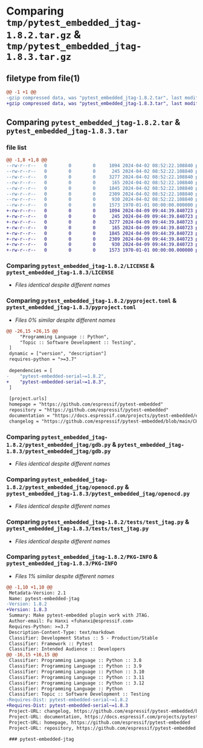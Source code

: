 # Comparing `tmp/pytest_embedded_jtag-1.8.2.tar.gz` & `tmp/pytest_embedded_jtag-1.8.3.tar.gz`

## filetype from file(1)

```diff
@@ -1 +1 @@
-gzip compressed data, was "pytest_embedded_jtag-1.8.2.tar", last modified: Fri Jan  1 00:00:00 2016, max compression
+gzip compressed data, was "pytest_embedded_jtag-1.8.3.tar", last modified: Fri Jan  1 00:00:00 2016, max compression
```

## Comparing `pytest_embedded_jtag-1.8.2.tar` & `pytest_embedded_jtag-1.8.3.tar`

### file list

```diff
@@ -1,8 +1,8 @@
--rw-r--r--   0        0        0     1094 2024-04-02 08:52:22.108840 pytest_embedded_jtag-1.8.2/LICENSE
--rw-r--r--   0        0        0      245 2024-04-02 08:52:22.108840 pytest_embedded_jtag-1.8.2/README.md
--rw-r--r--   0        0        0     3277 2024-04-02 08:52:22.108840 pytest_embedded_jtag-1.8.2/pyproject.toml
--rw-r--r--   0        0        0      165 2024-04-02 08:52:22.108840 pytest_embedded_jtag-1.8.2/pytest_embedded_jtag/__init__.py
--rw-r--r--   0        0        0     1845 2024-04-02 08:52:22.108840 pytest_embedded_jtag-1.8.2/pytest_embedded_jtag/gdb.py
--rw-r--r--   0        0        0     2309 2024-04-02 08:52:22.108840 pytest_embedded_jtag-1.8.2/pytest_embedded_jtag/openocd.py
--rw-r--r--   0        0        0      930 2024-04-02 08:52:22.108840 pytest_embedded_jtag-1.8.2/tests/test_jtag.py
--rw-r--r--   0        0        0     1573 1970-01-01 00:00:00.000000 pytest_embedded_jtag-1.8.2/PKG-INFO
+-rw-r--r--   0        0        0     1094 2024-04-09 09:44:39.840723 pytest_embedded_jtag-1.8.3/LICENSE
+-rw-r--r--   0        0        0      245 2024-04-09 09:44:39.840723 pytest_embedded_jtag-1.8.3/README.md
+-rw-r--r--   0        0        0     3277 2024-04-09 09:44:39.840723 pytest_embedded_jtag-1.8.3/pyproject.toml
+-rw-r--r--   0        0        0      165 2024-04-09 09:44:39.840723 pytest_embedded_jtag-1.8.3/pytest_embedded_jtag/__init__.py
+-rw-r--r--   0        0        0     1845 2024-04-09 09:44:39.840723 pytest_embedded_jtag-1.8.3/pytest_embedded_jtag/gdb.py
+-rw-r--r--   0        0        0     2309 2024-04-09 09:44:39.840723 pytest_embedded_jtag-1.8.3/pytest_embedded_jtag/openocd.py
+-rw-r--r--   0        0        0      930 2024-04-09 09:44:39.840723 pytest_embedded_jtag-1.8.3/tests/test_jtag.py
+-rw-r--r--   0        0        0     1573 1970-01-01 00:00:00.000000 pytest_embedded_jtag-1.8.3/PKG-INFO
```

### Comparing `pytest_embedded_jtag-1.8.2/LICENSE` & `pytest_embedded_jtag-1.8.3/LICENSE`

 * *Files identical despite different names*

### Comparing `pytest_embedded_jtag-1.8.2/pyproject.toml` & `pytest_embedded_jtag-1.8.3/pyproject.toml`

 * *Files 0% similar despite different names*

```diff
@@ -26,15 +26,15 @@
     "Programming Language :: Python",
     "Topic :: Software Development :: Testing",
 ]
 dynamic = ["version", "description"]
 requires-python = ">=3.7"
 
 dependencies = [
-    "pytest-embedded-serial~=1.8.2",
+    "pytest-embedded-serial~=1.8.3",
 ]
 
 [project.urls]
 homepage = "https://github.com/espressif/pytest-embedded"
 repository = "https://github.com/espressif/pytest-embedded"
 documentation = "https://docs.espressif.com/projects/pytest-embedded/en/latest/"
 changelog = "https://github.com/espressif/pytest-embedded/blob/main/CHANGELOG.md"
```

### Comparing `pytest_embedded_jtag-1.8.2/pytest_embedded_jtag/gdb.py` & `pytest_embedded_jtag-1.8.3/pytest_embedded_jtag/gdb.py`

 * *Files identical despite different names*

### Comparing `pytest_embedded_jtag-1.8.2/pytest_embedded_jtag/openocd.py` & `pytest_embedded_jtag-1.8.3/pytest_embedded_jtag/openocd.py`

 * *Files identical despite different names*

### Comparing `pytest_embedded_jtag-1.8.2/tests/test_jtag.py` & `pytest_embedded_jtag-1.8.3/tests/test_jtag.py`

 * *Files identical despite different names*

### Comparing `pytest_embedded_jtag-1.8.2/PKG-INFO` & `pytest_embedded_jtag-1.8.3/PKG-INFO`

 * *Files 1% similar despite different names*

```diff
@@ -1,10 +1,10 @@
 Metadata-Version: 2.1
 Name: pytest-embedded-jtag
-Version: 1.8.2
+Version: 1.8.3
 Summary: Make pytest-embedded plugin work with JTAG.
 Author-email: Fu Hanxi <fuhanxi@espressif.com>
 Requires-Python: >=3.7
 Description-Content-Type: text/markdown
 Classifier: Development Status :: 5 - Production/Stable
 Classifier: Framework :: Pytest
 Classifier: Intended Audience :: Developers
@@ -16,15 +16,15 @@
 Classifier: Programming Language :: Python :: 3.8
 Classifier: Programming Language :: Python :: 3.9
 Classifier: Programming Language :: Python :: 3.10
 Classifier: Programming Language :: Python :: 3.11
 Classifier: Programming Language :: Python :: 3.12
 Classifier: Programming Language :: Python
 Classifier: Topic :: Software Development :: Testing
-Requires-Dist: pytest-embedded-serial~=1.8.2
+Requires-Dist: pytest-embedded-serial~=1.8.3
 Project-URL: changelog, https://github.com/espressif/pytest-embedded/blob/main/CHANGELOG.md
 Project-URL: documentation, https://docs.espressif.com/projects/pytest-embedded/en/latest/
 Project-URL: homepage, https://github.com/espressif/pytest-embedded
 Project-URL: repository, https://github.com/espressif/pytest-embedded
 
 ### pytest-embedded-jtag
```

